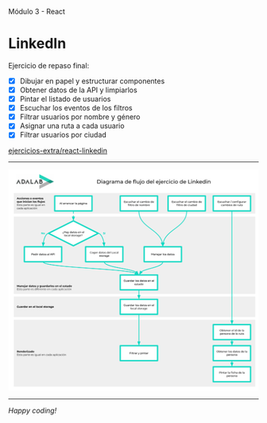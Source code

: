 Módulo 3 - React

# LinkedIn

Ejercicio de repaso final:

- [x] Dibujar en papel y estructurar componentes
- [x] Obtener datos de la API y limpiarlos
- [x] Pintar el listado de usuarios
- [x] Escuchar los eventos de los filtros
- [x] Filtrar usuarios por nombre y género
- [x] Asignar una ruta a cada usuario
- [x] Filtrar usuarios por ciudad

[ejercicios-extra/react-linkedin](https://github.com/Adalab/ejercicios-extra/tree/master/react-linkedin)

---

![Diagrama de fujo](./diagrama-de-flujo.svg)

---

_Happy coding!_
